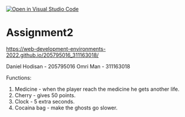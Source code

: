 [![Open in Visual Studio Code](https://classroom.github.com/assets/open-in-vscode-c66648af7eb3fe8bc4f294546bfd86ef473780cde1dea487d3c4ff354943c9ae.svg)](https://classroom.github.com/online_ide?assignment_repo_id=7803424&assignment_repo_type=AssignmentRepo)
# Assignment2
 
https://web-development-environments-2022.github.io/205795016_311163018/

Daniel Hodisan - 205795016
Omri Man - 311163018

Functions:
1) Medicine - when the player reach the medicine he gets another life.
2) Cherry - gives 50 points.
3) Clock - 5 extra seconds.
4) Cocaina bag - make the ghosts go slower.
